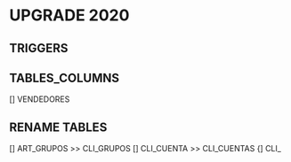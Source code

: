 # UPGRADE 2020

## TRIGGERS

## TABLES_COLUMNS
[] VENDEDORES


## RENAME TABLES
[] ART_GRUPOS >> CLI_GRUPOS
[] CLI_CUENTA >> CLI_CUENTAS
{] CLI_
